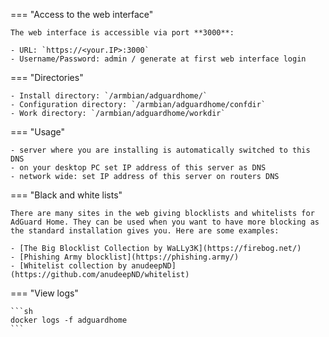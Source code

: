 === "Access to the web interface"

    The web interface is accessible via port **3000**:

    - URL: `https://<your.IP>:3000`
    - Username/Password: admin / generate at first web interface login

=== "Directories"

    - Install directory: `/armbian/adguardhome/`
    - Configuration directory: `/armbian/adguardhome/confdir`
    - Work directory: `/armbian/adguardhome/workdir`

=== "Usage"

    - server where you are installing is automatically switched to this DNS
    - on your desktop PC set IP address of this server as DNS
    - network wide: set IP address of this server on routers DNS

=== "Black and white lists"

    There are many sites in the web giving blocklists and whitelists for AdGuard Home. They can be used when you want to have more blocking as the standard installation gives you. Here are some examples:

    - [The Big Blocklist Collection by WaLLy3K](https://firebog.net/)
    - [Phishing Army blocklist](https://phishing.army/)
    - [Whitelist collection by anudeepND](https://github.com/anudeepND/whitelist)

=== "View logs"

    ```sh
    docker logs -f adguardhome
    ```
